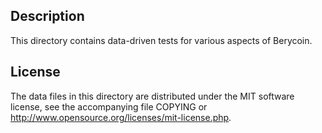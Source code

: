 Description
------------

This directory contains data-driven tests for various aspects of Berycoin.

License
--------

The data files in this directory are distributed under the MIT software
license, see the accompanying file COPYING or
http://www.opensource.org/licenses/mit-license.php.

